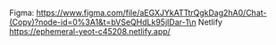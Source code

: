 Figma: https://www.figma.com/file/aEGXJYkATTtrQgkDag2hA0/Chat-(Copy)?node-id=0%3A1&t=bVSeQHdLk95jIDar-1\n
Netlify https://ephemeral-yeot-c45208.netlify.app/
